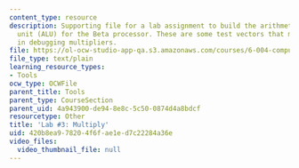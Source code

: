 ```yaml
---
content_type: resource
description: Supporting file for a lab assignment to build the arithmetic and logic
  unit (ALU) for the Beta processor. These are some test vectors that may be helpful
  in debugging multipliers.
file: https://ol-ocw-studio-app-qa.s3.amazonaws.com/courses/6-004-computation-structures-spring-2009/420b8ea978204f6fae1ed7c22284a36e_lab3multiply.jsim
file_type: text/plain
learning_resource_types:
- Tools
ocw_type: OCWFile
parent_title: Tools
parent_type: CourseSection
parent_uid: 4a943900-de94-8e8c-5c50-0874d4a8bdcf
resourcetype: Other
title: 'Lab #3: Multiply'
uid: 420b8ea9-7820-4f6f-ae1e-d7c22284a36e
video_files:
  video_thumbnail_file: null
---
```

